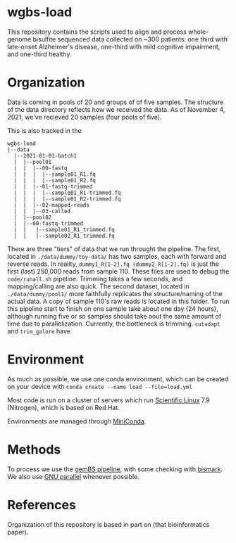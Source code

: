 
# wgbs-load

This repository contains the scripts used to align and process whole-genome bisulfite sequenced data collected on ~300 patients: one third with late-onset Alzheimer's disease, one-third with mild cognitive impairment, and one-third healthy.

# Organization

Data is coming in pools of 20 and groups of of five samples. The structure of the data directory reflects how we received the data. As of November 4, 2021, we've recieved 20 samples (four pools of five).

This is also tracked in the


```
wgbs-load
|--data
  |--2021-01-01-batch1
  |  |--pool01
  |  |  |--00-fastq
  |  |  |  |--sample01_R1.fq
  |  |  |  |--sample01_R2.fq
  |  |  |--01-fastq-trimmed
  |  |  |  |--sample01_R1-trimmed.fq
  |  |  |  |--sample01_R2-trimmed.fq
  |  |  |--02-mapped-reads
  |  |  |--03-called
  |  |--pool02
  |  |--00-fastq-trimmed
  |  |   |--sample01_R1_trimmed.fq
  |  |   |--sample02_R1_trimmed.fq
```

There are three "tiers" of data that we run throught the pipeline. The first, located in `./data/dummy/toy-data/` has two samples, each with forward and reverse reads. In reality, `dummy1_R[1-2].fq (dummy2_R[1-2].fq)` is just the first (last) 250,000 reads from sample 110. These files are used to debug the `code/runall.sh` pipeline. Trimming takes a few seconds, and mapping/calling are also quick. The second dataset, located in `./data/dummy/pool1/` more faithfully replicates the structure/naming of the actual data. A copy of sample 110's raw reads is located in this folder. To run this pipeline start to finish on one sample take about one day (24 hours), although running five or so samples should take aout the same amount of time due to parallelization. Currently, the bottleneck is trimming. `cutadapt` and `trim_galore` have 

# Environment

As much as possible, we use one conda environment, which can be created on your device with
`conda create --name load --file=load.yml`

Most code is run on a cluster of servers which run [Scientific Linux](https://en.wikipedia.org/wiki/Scientific_Linux) 7.9 (Nitrogen), which is based on Red Hat.

Environments are managed through [MiniConda](https://docs.conda.io/en/latest/miniconda.html).

# Methods

To process we use the [gemBS pipeline](https://github.com/heathsc/gemBS-rs), with some checking with [bismark](https://www.bioinformatics.babraham.ac.uk/projects/bismark/). We also use [GNU parallel](https://www.gnu.org/software/parallel/) whenever possible.

# References

Organization of this repository is based in part on (that bioinformatics paper).